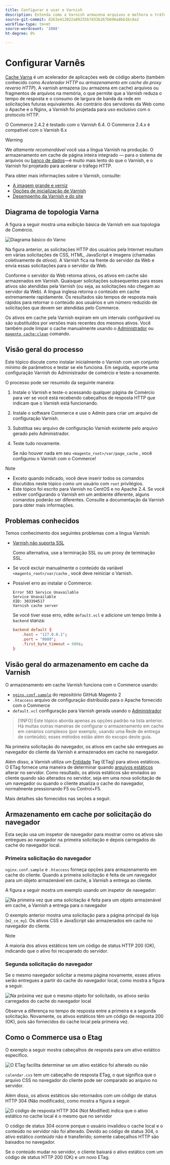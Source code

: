 ```yaml
---
title: Configurar e usar o Varnish
description: Entenda como a Varnish armazena arquivos e melhora o tráfego HTTP.
source-git-commit: d263e412022a89255b7d33b267b696a8bb1bc8a2
workflow-type: tm+mt
source-wordcount: '1088'
ht-degree: 0%

---
```



# Configurar Varnês

[Cache Varna] é um acelerador de aplicações web de código aberto (também conhecido como _Acelerador HTTP_ ou _armazenamento em cache do proxy reverso HTTP_). A varnish armazena (ou armazena em cache) arquivos ou fragmentos de arquivos na memória, o que permite que a Varnish reduza o tempo de resposta e o consumo de largura de banda da rede em solicitações futuras equivalentes. Ao contrário dos servidores da Web como o Apache e o Nginx, a Varnish foi projetada para uso exclusivo com o protocolo HTTP.

O Commerce 2.4.2 é testado com o Varnish 6.4. O Commerce 2.4.x é compatível com o Varnish 6.x

>[!WARNING]
>
>We _altamente recomendável_ você usa a língua Varnish na produção. O armazenamento em cache de página inteira integrado — para o sistema de arquivos ou [banco de dados]—é muito mais lento do que o Varnish, e o Varnish foi projetado para acelerar o tráfego HTTP.

Para obter mais informações sobre o Varnish, consulte:

- [A imagem grande e verniz]
- [Opções de inicialização de Varnish]
- [Desempenho da Varnish e do site]

## Diagrama de topologia Varna

A figura a seguir mostra uma exibição básica de Varnish em sua topologia de Comércio.

![Diagrama básico do Varno](../../assets/configuration/varnish-basic.png)

Na figura anterior, as solicitações HTTP dos usuários pela Internet resultam em várias solicitações de CSS, HTML, JavaScript e imagens (chamadas coletivamente de _ativos_). A Varnish fica na frente do servidor da Web e envia essas solicitações para o servidor da Web.

Conforme o servidor da Web retorna ativos, os ativos em cache são armazenados em Varnish. Quaisquer solicitações subsequentes para esses ativos são atendidas pela Varnish (ou seja, as solicitações não chegam ao servidor da Web). A língua inglesa retorna o conteúdo em cache extremamente rapidamente. Os resultados são tempos de resposta mais rápidos para retornar o conteúdo aos usuários e um número reduzido de solicitações que devem ser atendidas pelo Commerce.

Os ativos em cache pela Varnish expiram em um intervalo configurável ou são substituídos por versões mais recentes dos mesmos ativos. Você também pode limpar o cache manualmente usando o [Administrador](https://glossary.magento.com/magento-admin) ou [`magento cache:clean`](../cli/manage-cache.md#clean-and-flush-cache-types) comando.

## Visão geral do processo

Este tópico discute como instalar inicialmente o Varnish com um conjunto mínimo de parâmetros e testar se ele funciona. Em seguida, exporte uma configuração Varnish do Administrador de comércio e teste-a novamente.

O processo pode ser resumido da seguinte maneira:

1. Instale o Varnish e teste-o acessando qualquer página de Comércio para ver se você está recebendo cabeçalhos de resposta HTTP que indicam que o Varnish está funcionando.
1. Instale o software Commerce e use o Admin para criar um arquivo de configuração Varnish.
1. Substitua seu arquivo de configuração Varnish existente pelo arquivo gerado pelo Administrador.
1. Teste tudo novamente.

   Se não houver nada em seu `<magento_root>/var/page_cache` , você configurou o Varnish com o Commerce!

>[!NOTE]
- Exceto quando indicado, você deve inserir todos os comandos discutidos neste tópico como um usuário com `root` privilégios.
- Este tópico foi escrito para Varnish no CentOS e no Apache 2.4. Se você estiver configurando o Varnish em um ambiente diferente, alguns comandos poderão ser diferentes. Consulte a documentação da Varnish para obter mais informações.


## Problemas conhecidos

Temos conhecimento dos seguintes problemas com a língua Varnish:

- [Varnish não suporta SSL]

   Como alternativa, use a terminação SSL ou um proxy de terminação SSL.

- Se você excluir manualmente o conteúdo da variável `<magento_root>/var/cache` , você deve reiniciar o Varnish.

- Possível erro ao instalar o Commerce:

   ```terminal
   Error 503 Service Unavailable
   Service Unavailable
   XID: 303394517
   Varnish cache server
   ```

   Se você tiver esse erro, edite `default.vcl` e adicione um tempo limite à `backend` stanza:

   ```conf
   backend default {
       .host = "127.0.0.1";
       .port = "8080";
       .first_byte_timeout = 600s;
   }
   ```

## Visão geral do armazenamento em cache da Varnish

O armazenamento em cache Varnish funciona com o Commerce usando:

- [`nginx.conf.sample`](https://github.com/magento/magento2/blob/2.4/nginx.conf.sample) do repositório GitHub Magento 2
- `.htaccess` arquivo de configuração distribuído para o Apache fornecido com o Commerce
- `default.vcl` configuração para Varnish gerada usando o [Administrador](../cache/config-varnish-magento.md)

>[!INFO]
Este tópico aborda apenas as opções padrão na lista anterior. Há muitas outras maneiras de configurar o armazenamento em cache em cenários complexos (por exemplo, usando uma Rede de entrega de conteúdo); esses métodos estão além do escopo deste guia.

Na primeira solicitação do navegador, os ativos em cache são entregues ao navegador do cliente da Varnish e armazenados em cache no navegador.

Além disso, a Varnish utiliza um [Entidade](https://glossary.magento.com/entity) Tag (ETag) para ativos estáticos. O ETag fornece uma maneira de determinar quando [arquivos estáticos](https://glossary.magento.com/static-files) alterar no servidor. Como resultado, os ativos estáticos são enviados ao cliente quando são alterados no servidor, seja em uma nova solicitação de um navegador ou quando o cliente atualiza o cache do navegador, normalmente pressionando F5 ou Control+F5.

Mais detalhes são fornecidos nas seções a seguir.

## Armazenamento em cache por solicitação do navegador

Esta seção usa um inspetor de navegador para mostrar como os ativos são entregues ao navegador na primeira solicitação e depois carregados do cache do navegador local.

### Primeira solicitação do navegador

`nginx.conf.sample` e `.htaccess` forneça opções para armazenamento em cache do cliente. Quando a primeira solicitação é feita de um navegador para um objeto armazenável em cache, a Varnish a entrega ao cliente.

A figura a seguir mostra um exemplo usando um inspetor de navegador:

![Na primeira vez que uma solicitação é feita para um objeto armazenável em cache, a Varnish a entrega para o navegador](../../assets/configuration/varnish-apache-first-visit.png)

O exemplo anterior mostra uma solicitação para a página principal da loja (`m2_ce_my`). Os ativos CSS e JavaScript são armazenados em cache no navegador do cliente.

>[!NOTE]
A maioria dos ativos estáticos tem um código de status HTTP 200 (OK), indicando que o ativo foi recuperado do servidor.

### Segunda solicitação do navegador

Se o mesmo navegador solicitar a mesma página novamente, esses ativos serão entregues a partir do cache do navegador local, como mostra a figura a seguir.

![Na próxima vez que o mesmo objeto for solicitado, os ativos serão carregados do cache do navegador local](../../assets/configuration/varnish-apache-second-visit.png)

Observe a diferença no tempo de resposta entre a primeira e a segunda solicitação. Novamente, os ativos estáticos têm um código de resposta 200 (OK), pois são fornecidos do cache local pela primeira vez.

## Como o Commerce usa o Etag

O exemplo a seguir mostra cabeçalhos de resposta para um ativo estático específico.

![O ETag facilita determinar se um ativo estático foi alterado ou não](../../assets/configuration/varnish-etag.png)

`calendar.css` tem um cabeçalho de resposta ETag, o que significa que o arquivo CSS no navegador do cliente pode ser comparado ao arquivo no servidor.

Além disso, os ativos estáticos são retornados com um código de status HTTP 304 (Não modificado), como mostra a figura a seguir.

![O código de resposta HTTP 304 (Not Modified) indica que o ativo estático no cache local é o mesmo que no servidor](../../assets/configuration/varnish-304.png)

O código de status 304 ocorre porque o usuário invalidou o cache local e o conteúdo no servidor não foi alterado. Devido ao código de status 304, o ativo estático _conteúdo_ não é transferido; somente cabeçalhos HTTP são baixados no navegador.

Se o conteúdo mudar no servidor, o cliente baixará o ativo estático com um código de status HTTP 200 (OK) e um novo ETag.

<!-- Link Definitions -->

[banco de dados]: https://developer.adobe.com/commerce/php/development/cache/partial/database-caching/
[A imagem grande e verniz]: https://www.varnish-cache.org/docs/trunk/users-guide/intro.html
[Cache Varna]: https://varnish-cache.org
[Opções de inicialização de Varnish]: https://www.varnish-cache.org/docs/trunk/reference/varnishd.html#ref-varnishd-options
[Desempenho da Varnish e do site]: https://www.varnish-cache.org/docs/trunk/users-guide/performance.html#users-performance
[Varnish não suporta SSL]: https://www.varnish-cache.org/docs/3.0/phk/ssl.html
